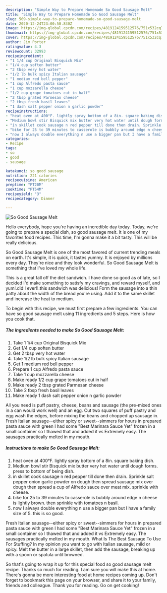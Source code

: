 ```yaml
---
description: "Simple Way to Prepare Homemade So Good Sausage Melt"
title: "Simple Way to Prepare Homemade So Good Sausage Melt"
slug: 509-simple-way-to-prepare-homemade-so-good-sausage-melt
date: 2020-12-24T23:00:50.830Z
image: https://img-global.cpcdn.com/recipes/4819124159512576/751x532cq70/so-good-sausage-melt-recipe-main-photo.jpg
thumbnail: https://img-global.cpcdn.com/recipes/4819124159512576/751x532cq70/so-good-sausage-melt-recipe-main-photo.jpg
cover: https://img-global.cpcdn.com/recipes/4819124159512576/751x532cq70/so-good-sausage-melt-recipe-main-photo.jpg
author: Jim Porter
ratingvalue: 4.3
reviewcount: 32993
recipeingredient:
- "1 1/4 cup Original Bisquick Mix"
- "1/4 cup soften butter"
- "2 tbsp very hot water"
- "1/2 lb bulk spicy Italian sausage"
- "1 medium red bell pepper"
- "1 cup Alfredo pasta sauce"
- "1 cup mozzarella cheese"
- "1/2 cup grape tomatoes cut in half"
- "2 tbsp grated Parmesan cheese"
- "2 tbsp fresh basil leaves"
- "1 dash salt pepper onion n garlic powder"
recipeinstructions:
- "heat oven at 400°F. lightly spray bottom of a 8in. square baking dish."
- "Medium bowl stir Bisquick mix butter very hot water until dough forms. press to bottom of being dish."
- "in skillet cook sausage n red pepper till done then drain. Sprinkle salt pepper onion garlic powder on dough then spread sausage mix over dough then spread a cup of Alfredo sauce over meat mix. sprinkle with cheese."
- "bike for 25 to 39 minutes to casserole is bubbly around edge n cheese is lightly brown. then sprinkle with tomatoes n basil."
- "now I always double everything n use a bigger pan but I have a family size of 5. this is so good."
categories:
- Recipe
tags:
- so
- good
- sausage

katakunci: so good sausage 
nutrition: 221 calories
recipecuisine: American
preptime: "PT20M"
cooktime: "PT54M"
recipeyield: "3"
recipecategory: Dinner

---
```



![So Good Sausage Melt](https://img-global.cpcdn.com/recipes/4819124159512576/751x532cq70/so-good-sausage-melt-recipe-main-photo.jpg)

Hello everybody, hope you're having an incredible day today. Today, we're going to prepare a special dish, so good sausage melt. It is one of my favorites food recipes. This time, I'm gonna make it a bit tasty. This will be really delicious.

So Good Sausage Melt is one of the most favored of current trending meals on earth. It's simple, it is quick, it tastes yummy. It is enjoyed by millions every day. They're nice and they look wonderful. So Good Sausage Melt is something that I've loved my whole life.

This is a great fall off the diet sandwich. I have done so good as of late, so I decided I&#39;d make something to satisfy my cravings, and reward myself, and yum!.did I ever!!.this sandwich was delicious! Form the sausage into a thin patty about the width of the bread you&#39;re using. Add it to the same skillet and increase the heat to medium.


To begin with this recipe, we must first prepare a few ingredients. You can have so good sausage melt using 11 ingredients and 5 steps. Here is how you cook that.

<!--inarticleads1-->

##### The ingredients needed to make So Good Sausage Melt:

1. Take 1 1/4 cup Original Bisquick Mix
1. Get 1/4 cup soften butter
1. Get 2 tbsp very hot water
1. Take 1/2 lb bulk spicy Italian sausage
1. Get 1 medium red bell pepper
1. Prepare 1 cup Alfredo pasta sauce
1. Take 1 cup mozzarella cheese
1. Make ready 1/2 cup grape tomatoes cut in half
1. Make ready 2 tbsp grated Parmesan cheese
1. Take 2 tbsp fresh basil leaves
1. Make ready 1 dash salt pepper onion n garlic powder


All you need is puff pastry, cheese, beans and sausage (the pre-mixed ones in a can would work well) and an egg. Cut two squares of puff pastry and egg wash the edges, before mixing the beans and chopped up sausage in. Fresh Italian sausage--either spicy or sweet--simmers for hours in prepared pasta sauce with green I had some &#34;Best Marinara Sauce Yet&#34; frozen in a small container so I thawed that and added it vs Extremely easy. The sausages practically melted in my mouth. 

<!--inarticleads2-->

##### Instructions to make So Good Sausage Melt:

1. heat oven at 400°F. lightly spray bottom of a 8in. square baking dish.
1. Medium bowl stir Bisquick mix butter very hot water until dough forms. press to bottom of being dish.
1. in skillet cook sausage n red pepper till done then drain. Sprinkle salt pepper onion garlic powder on dough then spread sausage mix over dough then spread a cup of Alfredo sauce over meat mix. sprinkle with cheese.
1. bike for 25 to 39 minutes to casserole is bubbly around edge n cheese is lightly brown. then sprinkle with tomatoes n basil.
1. now I always double everything n use a bigger pan but I have a family size of 5. this is so good.


Fresh Italian sausage--either spicy or sweet--simmers for hours in prepared pasta sauce with green I had some &#34;Best Marinara Sauce Yet&#34; frozen in a small container so I thawed that and added it vs Extremely easy. The sausages practically melted in my mouth. What Is The Best Sausage To Use For Stuffing? In my opinion you want to go with Italian sausage, mild or spicy. Melt the butter in a large skillet, then add the sausage, breaking up with a spoon or spatula until browned. 

So that's going to wrap it up for this special food so good sausage melt recipe. Thanks so much for reading. I am sure you will make this at home. There's gonna be more interesting food at home recipes coming up. Don't forget to bookmark this page on your browser, and share it to your family, friends and colleague. Thank you for reading. Go on get cooking!
